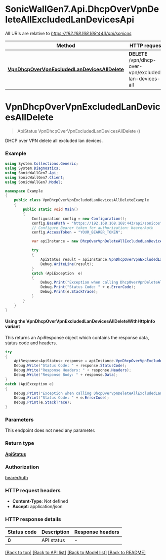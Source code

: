 # SonicWallGen7.Api.DhcpOverVpnDeleteAllExcludedLanDevicesApi

All URIs are relative to *https://192.168.168.168:443/api/sonicos*

| Method | HTTP request | Description |
|--------|--------------|-------------|
| [**VpnDhcpOverVpnExcludedLanDevicesAllDelete**](DhcpOverVpnDeleteAllExcludedLanDevicesApi.md#vpndhcpovervpnexcludedlandevicesalldelete) | **DELETE** /vpn/dhcp-over-vpn/excluded-lan-devices-all |  |

<a id="vpndhcpovervpnexcludedlandevicesalldelete"></a>
# **VpnDhcpOverVpnExcludedLanDevicesAllDelete**
> ApiStatus VpnDhcpOverVpnExcludedLanDevicesAllDelete ()



DHCP over VPN delete all excluded lan devices.

### Example
```csharp
using System.Collections.Generic;
using System.Diagnostics;
using SonicWallGen7.Api;
using SonicWallGen7.Client;
using SonicWallGen7.Model;

namespace Example
{
    public class VpnDhcpOverVpnExcludedLanDevicesAllDeleteExample
    {
        public static void Main()
        {
            Configuration config = new Configuration();
            config.BasePath = "https://192.168.168.168:443/api/sonicos";
            // Configure Bearer token for authorization: bearerAuth
            config.AccessToken = "YOUR_BEARER_TOKEN";

            var apiInstance = new DhcpOverVpnDeleteAllExcludedLanDevicesApi(config);

            try
            {
                ApiStatus result = apiInstance.VpnDhcpOverVpnExcludedLanDevicesAllDelete();
                Debug.WriteLine(result);
            }
            catch (ApiException  e)
            {
                Debug.Print("Exception when calling DhcpOverVpnDeleteAllExcludedLanDevicesApi.VpnDhcpOverVpnExcludedLanDevicesAllDelete: " + e.Message);
                Debug.Print("Status Code: " + e.ErrorCode);
                Debug.Print(e.StackTrace);
            }
        }
    }
}
```

#### Using the VpnDhcpOverVpnExcludedLanDevicesAllDeleteWithHttpInfo variant
This returns an ApiResponse object which contains the response data, status code and headers.

```csharp
try
{
    ApiResponse<ApiStatus> response = apiInstance.VpnDhcpOverVpnExcludedLanDevicesAllDeleteWithHttpInfo();
    Debug.Write("Status Code: " + response.StatusCode);
    Debug.Write("Response Headers: " + response.Headers);
    Debug.Write("Response Body: " + response.Data);
}
catch (ApiException e)
{
    Debug.Print("Exception when calling DhcpOverVpnDeleteAllExcludedLanDevicesApi.VpnDhcpOverVpnExcludedLanDevicesAllDeleteWithHttpInfo: " + e.Message);
    Debug.Print("Status Code: " + e.ErrorCode);
    Debug.Print(e.StackTrace);
}
```

### Parameters
This endpoint does not need any parameter.
### Return type

[**ApiStatus**](ApiStatus.md)

### Authorization

[bearerAuth](../README.md#bearerAuth)

### HTTP request headers

 - **Content-Type**: Not defined
 - **Accept**: application/json


### HTTP response details
| Status code | Description | Response headers |
|-------------|-------------|------------------|
| **0** | API status |  -  |

[[Back to top]](#) [[Back to API list]](../README.md#documentation-for-api-endpoints) [[Back to Model list]](../README.md#documentation-for-models) [[Back to README]](../README.md)


